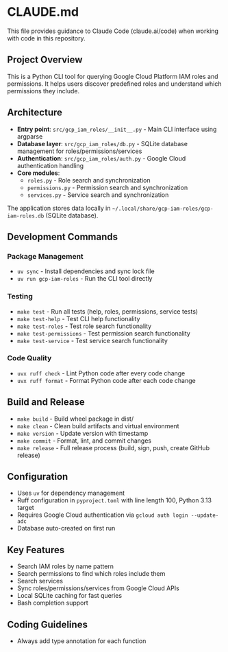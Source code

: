 # CLAUDE.md

This file provides guidance to Claude Code (claude.ai/code) when working with code in this repository.

## Project Overview

This is a Python CLI tool for querying Google Cloud Platform IAM roles and permissions. It helps users discover predefined roles and understand which permissions they include.

## Architecture

- **Entry point**: `src/gcp_iam_roles/__init__.py` - Main CLI interface using argparse
- **Database layer**: `src/gcp_iam_roles/db.py` - SQLite database management for roles/permissions/services
- **Authentication**: `src/gcp_iam_roles/auth.py` - Google Cloud authentication handling
- **Core modules**:
  - `roles.py` - Role search and synchronization
  - `permissions.py` - Permission search and synchronization
  - `services.py` - Service search and synchronization

The application stores data locally in `~/.local/share/gcp-iam-roles/gcp-iam-roles.db` (SQLite database).

## Development Commands

### Package Management
- `uv sync` - Install dependencies and sync lock file
- `uv run gcp-iam-roles` - Run the CLI tool directly

### Testing
- `make test` - Run all tests (help, roles, permissions, service tests)
- `make test-help` - Test CLI help functionality
- `make test-roles` - Test role search functionality
- `make test-permissions` - Test permission search functionality
- `make test-service` - Test service search functionality

### Code Quality
- `uvx ruff check` - Lint Python code after every code change
- `uvx ruff format` - Format Python code after each code change

## Build and Release
- `make build` - Build wheel package in dist/
- `make clean` - Clean build artifacts and virtual environment
- `make version` - Update version with timestamp
- `make commit` - Format, lint, and commit changes
- `make release` - Full release process (build, sign, push, create GitHub release)

## Configuration

- Uses `uv` for dependency management
- Ruff configuration in `pyproject.toml` with line length 100, Python 3.13 target
- Requires Google Cloud authentication via `gcloud auth login --update-adc`
- Database auto-created on first run

## Key Features

- Search IAM roles by name pattern
- Search permissions to find which roles include them
- Search services
- Sync roles/permissions/services from Google Cloud APIs
- Local SQLite caching for fast queries
- Bash completion support

## Coding Guidelines

- Always add type annotation for each function

